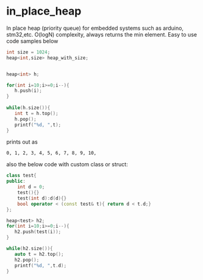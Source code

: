 # in_place_heap
In place heap (priority queue) for embedded systems such as arduino, stm32,etc. O(logN) complexity, always returns the min element.
Easy to use code samples below
```c++
int size = 1024;
heap<int,size> heap_with_size;
```
```c++

heap<int> h;

for(int i=10;i>=0;i--){
   h.push(i);
}
    
while(h.size()){
   int t = h.top();
   h.pop();
   printf("%d, ",t);
}
```
prints out as 
```
0, 1, 2, 3, 4, 5, 6, 7, 8, 9, 10,
```
also the below code with custom class or struct:
```c++
class test{
public:
    int d = 0;
    test(){}
    test(int d):d(d){}
    bool operator < (const test& t){ return d < t.d;}
};

heap<test> h2;
for(int i=10;i>=0;i--){
   h2.push(test(i));
}

while(h2.size()){
   auto t = h2.top();
   h2.pop();
   printf("%d, ",t.d);
}
```
